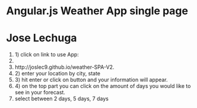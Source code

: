 <h1>Angular.js Weather App single page</h1>
<h1> Jose Lechuga</h1>

<ol>
 <li>1) click on link to use App:<li>
 <li>http://joslec9.github.io/weather-SPA-V2.</li>
 <li>2) enter your location by city, state</li>
 <li>3) hit enter or click on button and your information will appear.</li>
 <li>4) on the top part you can click on the amount of days you would like to see in your forecast.</li>
 <li>select between 2 days, 5 days, 7 days</li>
</ol>